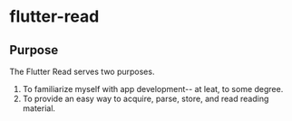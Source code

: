 # flutter-read

## Purpose
The Flutter Read serves two purposes. 
1. To familiarize myself with app development-- at leat, to some degree. 
2. To provide an easy way to acquire, parse, store, and read reading material. 
